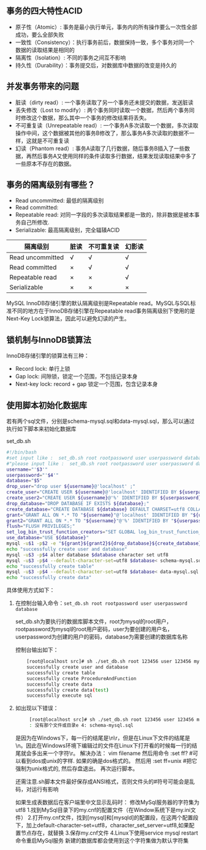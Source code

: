 ## 事务的四大特性ACID
- 原子性（Atomic）: 事务是最小执行单元，事务内的所有操作要么一次性全部成功，要么全部失败
- 一致性（Consistency）：执行事务前后，数据保持一致，多个事务对同一个数据的读取结果是相同的
- 隔离性（Isolation）: 不同的事务之间互不影响
- 持久性（Durability）：事务提交后，对数据库中数据的改变是持久的

## 并发事务带来的问题
- 脏读（dirty read）: 一个事务读取了另一个事务还未提交的数据，发送脏读
- 丢失修改（Lost to modify）: 两个事务同时读取一个数据，然后两个事务同时修改这个数据，那么其中一个事务的修改结果将丢失。
- 不可重复读（Unrepeatable read）: 一个事务A多次读取一个数据，多次读取操作中间，这个数据被其他的事务B修改了，那么事务A多次读取的数据不一样，这就是不可重复读
- 幻读（Phantom read）: 事务A读取了几行数据，随后事务B插入了一些数据，再然后事务A又使用同样的条件读取多行数据，结果发现读取结果中多了一些原本不存在的数据。

## 事务的隔离级别有哪些？
- Read uncommitted: 最低的隔离级别
- Read committed: 
- Repeatable read: 对同一字段的多次读取结果都是一致的，除非数据是被本事务自己所修改.
- Serializable: 最高隔离级别，完全辐辏ACID


隔离级别 | 脏读 | 不可重复读 | 幻影读
---------|----------|---------|--------
 Read uncommitted | √ | √ | √
 Read committed | × | √ | √
 Repeatable read | × | × | √
 Serializable | × | × | ×

 MySQL InnoDB存储引擎的默认隔离级别是Repeatable read。MySQL与SQL标准不同的地方在于InnoDB存储引擎在Repeatable read事务隔离级别下使用的是Next-Key Lock锁算法，因此可以避免幻读的产生。

 ## 锁机制与InnoDB锁算法
 InnoDB存储引擎的锁算法有三种：
 - Record lock: 单行上锁
 - Gap lock: 间隙锁，锁定一个范围，不包括记录本身
 - Next-key lock: record + gap 锁定一个范围，包含记录本身

 
 ## 使用脚本初始化数据库
 若有两个sql文件，分别是schema-mysql.sql和data-mysql.sql，那么可以通过执行如下脚本来初始化数据库

 set_db.sh
 ```sh
#!/bin/bash
#set input like :  set_db.sh root rootpassword user userpassword database
#"please input like :  set_db.sh root rootpassword user userpassword database
username="'$3'"
userpassword="'$4'"
database="$5"
drop_user="drop user ${username}@'localhost' ;"
create_user="CREATE USER ${username}@'localhost' IDENTIFIED BY ${userpassword};"
create_user2="CREATE USER ${username}@'%' IDENTIFIED BY ${userpassword};"
drop_database="DROP DATABASE IF EXISTS ${database};"
create_database="CREATE DATABASE ${database} DEFAULT CHARSET=utf8 COLLATE utf8_general_ci;"
grant="GRANT ALL ON *.* TO "${username}"@'localhost' IDENTIFIED BY "${userpassword}" WITH GRANT OPTION;"
grant2="GRANT ALL ON *.* TO "${username}"@'%' IDENTIFIED BY "${userpassword}" WITH GRANT OPTION;"
flush="FLUSH PRIVILEGES;"
set_log_bin_trust_function_creators="SET GLOBAL log_bin_trust_function_creators=1;"
use_database="USE ${database}"
mysql -u$1 -p$2 -e "${grant}${grant2}${drop_database}${create_database}${flush}${set_log_bin_trust_function_creators}${use_database}"
echo "successfully create user and database"
mysql -u$3 -p$4 alter database $database character set utf8
mysql -u$3 -p$4 --default-character-set=utf8 $database< schema-mysql.sql
echo "successfully create table"
mysql -u$3 -p$4 --default-character-set=utf8 $database< data-mysql.sql
echo "successfully create data"

 ```

具体使用方式如下：

1. 在控制台输入命令：`set_db.sh root rootpassword user userpassword database`
    
    set_db.sh为要执行的数据库脚本文件，root为mysql的root用户，rootpassword为mysql的root用户密码，user为要创建的用户名，userpassword为创建的用户的密码，database为需要创建的数据库名称

    控制台输出如下：
    ```sh
        [root@localhost src]# sh ./set_db.sh root 123456 user 123456 mydatabase
        successfully create user and database
        successfully create table
        successfully create ProcedureAndFunction
        successfully create data
        successfully create data(test)
        successfully execute sql
    ```

2. 如出现以下错误：
   ```sh
        [root@localhost src]# sh ./set_db.sh root 123456 user 123456 mydatabase
        : 没有那个文件或目录e 4: schema-mysql.sql
   ``` 

    是因为在Windows下，每一行的结尾是\n\r，但是在Linux下文件的结尾是\n。因此在Windows环境下编辑过的文件在Linux下打开看的时候每一行的结尾就会多出来一个字符\r。
    解决办法：
    vim filename 
    然后用命令 
    :set ff? #可以看到dos或unix的字样. 如果的确是dos格式的。 
    然后用 
    :set ff=unix #把它强制为unix格式的, 然后存盘退出。 
    再次运行脚本。 

    还需注意.sh脚本文件最好保存成ANSI格式，否则文件头的#符号可能会是乱码，对运行有影响

    如果生成表数据后在客户端里中文显示乱码时：
    修改MySql服务器的字符集为utf8
    1.找到MySql目录下的my.cnf的配置文件（在Window系统下是my.ini文件）
    2.打开my.cnf文件，找到[mysql]和[mysqld]的配置段，在这两个配置段下，加上default-character-set=utf8，character_set_server=utf8,如果配置节点存在，就替换
    3.保存my.cnf文件
    4.Linux下使用service mysql restart命令重启MySql服务
    新建的数据库都会使用到这个字符集做为默认字符集